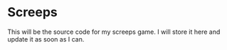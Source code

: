 # Screeps
This will be the source code for my screeps game. I will store it here and update it as soon as I can.
